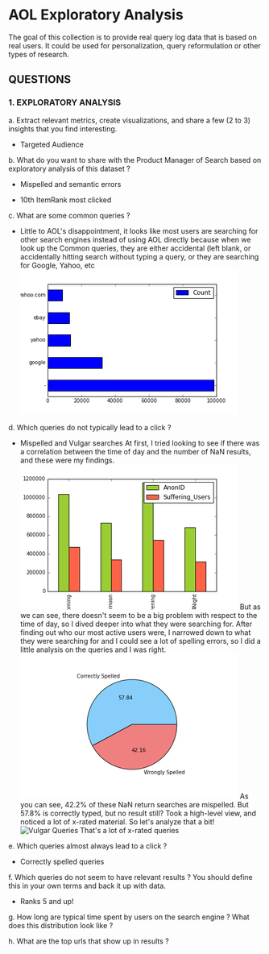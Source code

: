 # AOL Exploratory Analysis
The goal of this collection is to provide real query log data that is based on real users. It could be used for personalization, query reformulation or other types of research.

## QUESTIONS

### 1. EXPLORATORY ANALYSIS
a. Extract relevant metrics, create visualizations, and share a few (2 to 3) insights that you find
interesting.
- Targeted Audience

b. What do you want to share with the Product Manager of Search based on exploratory
analysis of this dataset ?
- Mispelled and semantic errors

- 10th ItemRank most clicked

c. What are some common queries ?
- Little to AOL's disappointment, it looks like most users are searching for other search engines instead of using AOL directly because when we look up the Common queries, they are either accidental (left blank, or accidentally hitting search without typing a query, or they are searching for Google, Yahoo, etc
![Common Queries](MostSearchedQueries.png)

d. Which queries do not typically lead to a click ?
- Mispelled and Vulgar searches
At first, I tried looking to see if there was a correlation between the time of day and the number of NaN results, and these were my findings.
![Queries By Day](SufferingUsers.png)
But as we can see, there doesn't seem to be a big problem with respect to the time of day, so I dived deeper into what they were searching for. After finding out who our most active users were, I narrowed down to what they were searching for and I could see a lot of spelling errors, so I did a little analysis on the queries and I was right. 
![Total Misspelled Queries](SpellCheckQueries.png)
As you can see, 42.2% of these NaN return searches are mispelled. But 57.8% is correctly typed, but no result still? 
Took a high-level view, and noticed a lot of x-rated material. So let's analyze that a bit!
![Vulgar Queries](VulgarQueries.png)
That's a lot of x-rated queries

e. Which queries almost always lead to a click ?
- Correctly spelled queries

f. Which queries do not seem to have relevant results ? You should define this in your own
terms and back it up with data.
- Ranks 5 and up!

g. How long are typical time spent by users on the search engine ? What does this distribution
look like ?

h. What are the top urls that show up in results ?
